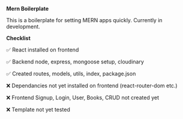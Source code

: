 **Mern Boilerplate**

This is a boilerplate for setting MERN apps quickly.
Currently in development.

**Checklist**

✅ React installed on frontend

✅ Backend node, express, mongoose setup, cloudinary

✅ Created routes, models, utils, index, package.json

❌ Dependancies not yet installed on frontend (react-router-dom etc.)

❌ Frontend Signup, Login, User, Books, CRUD not created yet

❌ Template not yet tested